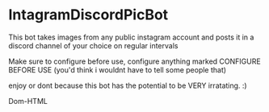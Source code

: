 # IntagramDiscordPicBot

This bot takes images from any public instagram account and posts it in a discord channel of your choice 
on regular intervals

Make sure to configure before use, configure anything marked CONFIGURE BEFORE USE (you'd think i wouldnt have to tell some people that)

enjoy or dont because this bot has the potential to be VERY irratating. :)

Dom-HTML
